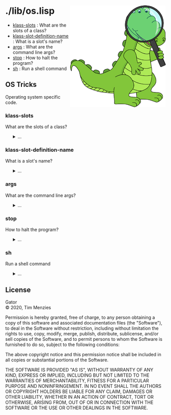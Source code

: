 <a name=top>
<img width=300 align=right src="https://raw.githubusercontent.com/timm/gator/main/docs/img/gator.png">

# ./lib/os.lisp
- [klass-slots](#klass-slots) : What are the slots of a class?
- [klass-slot-definition-name](#klass-slot-definition-name) : What is a slot's name?
- [args](#args) : What are the command line args?
- [stop](#stop) : How to halt the program?
- [sh](#sh) : Run a shell command

## OS Tricks

Operating system specific code.

### klass-slots

What are the slots of a class?

<ul><details><summary>...</summary>

```lisp
(defun klass-slots (it)
  "what are the slots of a class?"
  (sb-mop:class-slots (class-of it)))
```
</details></ul>

### klass-slot-definition-name

What is a slot's name?

<ul><details><summary>...</summary>

```lisp
(defun klass-slot-definition-name (x)
  "what is a slot's name?"
  (sb-mop:slot-definition-name x))
```
</details></ul>

### args

What are the command line args?

<ul><details><summary>...</summary>

```lisp
(defun args () "what are the command line args?" *posix-argv*)
```
</details></ul>

### stop

How to halt the program?

<ul><details><summary>...</summary>

```lisp
(defun stop () "how to halt the program?" (exit))
```
</details></ul>

### sh

Run a shell command

<ul><details><summary>...</summary>

```lisp
(defun sh (cmd)
  "run a shell command"
  (run-program "/bin/sh" (list "-c" cmd) :input nil :output *standard-output*))
```
</details></ul>

## License

Gator   
&copy; 2020, Tim Menzies

Permission is hereby granted, free of charge, to any person obtaining
a copy of this software and associated documentation files (the
"Software"), to deal in the Software without restriction, including
without limitation the rights to use, copy, modify, merge, publish,
distribute, sublicense, and/or sell copies of the Software, and to
permit persons to whom the Software is furnished to do so, subject
to the following conditions:

The above copyright notice and this permission notice shall be
included in all copies or substantial portions of the Software.

THE SOFTWARE IS PROVIDED "AS IS", WITHOUT WARRANTY OF ANY KIND,
EXPRESS OR IMPLIED, INCLUDING BUT NOT LIMITED TO THE WARRANTIES OF
MERCHANTABILITY, FITNESS FOR A PARTICULAR PURPOSE AND NONINFRINGEMENT.
IN NO EVENT SHALL THE AUTHORS OR COPYRIGHT HOLDERS BE LIABLE FOR
ANY CLAIM, DAMAGES OR OTHER LIABILITY, WHETHER IN AN ACTION OF
CONTRACT, TORT OR OTHERWISE, ARISING FROM, OUT OF OR IN CONNECTION
WITH THE SOFTWARE OR THE USE OR OTHER DEALINGS IN THE SOFTWARE.
